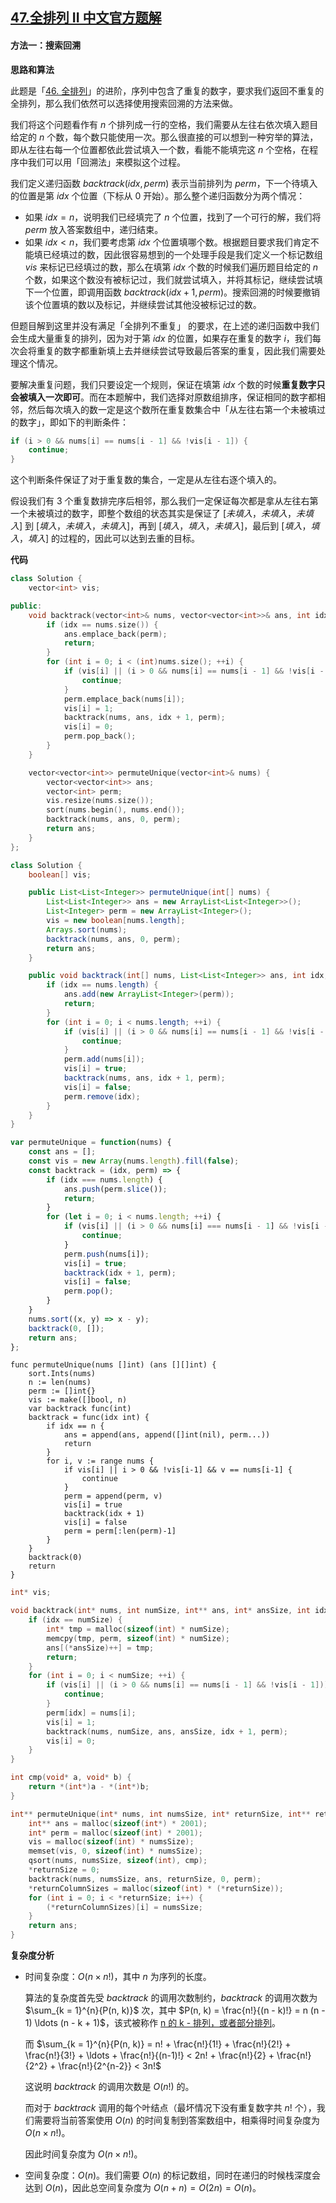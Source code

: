 ## [47.全排列 II 中文官方题解](https://leetcode.cn/problems/permutations-ii/solutions/100000/quan-pai-lie-ii-by-leetcode-solution)
#### 方法一：搜索回溯

**思路和算法**

此题是「[46. 全排列](https://leetcode-cn.com/problems/permutations/)」的进阶，序列中包含了重复的数字，要求我们返回不重复的全排列，那么我们依然可以选择使用搜索回溯的方法来做。

我们将这个问题看作有 $n$ 个排列成一行的空格，我们需要从左往右依次填入题目给定的 $n$ 个数，每个数只能使用一次。那么很直接的可以想到一种穷举的算法，即从左往右每一个位置都依此尝试填入一个数，看能不能填完这 $n$ 个空格，在程序中我们可以用「回溯法」来模拟这个过程。

我们定义递归函数 $\textit{backtrack}(\textit{idx}, \textit{perm})$ 表示当前排列为 $\textit{perm}$，下一个待填入的位置是第 $\textit{idx}$ 个位置（下标从 $0$ 开始）。那么整个递归函数分为两个情况：

- 如果 $\textit{idx} = n$，说明我们已经填完了 $n$ 个位置，找到了一个可行的解，我们将 $\textit{perm}$ 放入答案数组中，递归结束。
-  如果 $\textit{idx} < n$，我们要考虑第 $\textit{idx}$ 个位置填哪个数。根据题目要求我们肯定不能填已经填过的数，因此很容易想到的一个处理手段是我们定义一个标记数组 $\textit{vis}$ 来标记已经填过的数，那么在填第 $\textit{idx}$ 个数的时候我们遍历题目给定的 $n$ 个数，如果这个数没有被标记过，我们就尝试填入，并将其标记，继续尝试填下一个位置，即调用函数 $\textit{backtrack}(\textit{idx} + 1, \textit{perm})$。搜索回溯的时候要撤销该个位置填的数以及标记，并继续尝试其他没被标记过的数。

但题目解到这里并没有满足「全排列不重复」 的要求，在上述的递归函数中我们会生成大量重复的排列，因为对于第 $\textit{idx}$ 的位置，如果存在重复的数字 $i$，我们每次会将重复的数字都重新填上去并继续尝试导致最后答案的重复，因此我们需要处理这个情况。

要解决重复问题，我们只要设定一个规则，保证在填第 $\textit{idx}$ 个数的时候**重复数字只会被填入一次即可**。而在本题解中，我们选择对原数组排序，保证相同的数字都相邻，然后每次填入的数一定是这个数所在重复数集合中「从左往右第一个未被填过的数字」，即如下的判断条件：

```C++ [sol0-C++]
if (i > 0 && nums[i] == nums[i - 1] && !vis[i - 1]) {
    continue;
}
```

这个判断条件保证了对于重复数的集合，一定是从左往右逐个填入的。

假设我们有 $3$ 个重复数排完序后相邻，那么我们一定保证每次都是拿从左往右第一个未被填过的数字，即整个数组的状态其实是保证了 $[未填入，未填入，未填入]$ 到 $[填入，未填入，未填入]$，再到 $[填入，填入，未填入]$，最后到 $[填入，填入，填入]$ 的过程的，因此可以达到去重的目标。

**代码**

```C++ [sol1-C++]
class Solution {
    vector<int> vis;

public:
    void backtrack(vector<int>& nums, vector<vector<int>>& ans, int idx, vector<int>& perm) {
        if (idx == nums.size()) {
            ans.emplace_back(perm);
            return;
        }
        for (int i = 0; i < (int)nums.size(); ++i) {
            if (vis[i] || (i > 0 && nums[i] == nums[i - 1] && !vis[i - 1])) {
                continue;
            }
            perm.emplace_back(nums[i]);
            vis[i] = 1;
            backtrack(nums, ans, idx + 1, perm);
            vis[i] = 0;
            perm.pop_back();
        }
    }

    vector<vector<int>> permuteUnique(vector<int>& nums) {
        vector<vector<int>> ans;
        vector<int> perm;
        vis.resize(nums.size());
        sort(nums.begin(), nums.end());
        backtrack(nums, ans, 0, perm);
        return ans;
    }
};
```

```Java [sol1-Java]
class Solution {
    boolean[] vis;

    public List<List<Integer>> permuteUnique(int[] nums) {
        List<List<Integer>> ans = new ArrayList<List<Integer>>();
        List<Integer> perm = new ArrayList<Integer>();
        vis = new boolean[nums.length];
        Arrays.sort(nums);
        backtrack(nums, ans, 0, perm);
        return ans;
    }

    public void backtrack(int[] nums, List<List<Integer>> ans, int idx, List<Integer> perm) {
        if (idx == nums.length) {
            ans.add(new ArrayList<Integer>(perm));
            return;
        }
        for (int i = 0; i < nums.length; ++i) {
            if (vis[i] || (i > 0 && nums[i] == nums[i - 1] && !vis[i - 1])) {
                continue;
            }
            perm.add(nums[i]);
            vis[i] = true;
            backtrack(nums, ans, idx + 1, perm);
            vis[i] = false;
            perm.remove(idx);
        }
    }
}
```

```JavaScript [sol1-JavaScript]
var permuteUnique = function(nums) {
    const ans = [];
    const vis = new Array(nums.length).fill(false);
    const backtrack = (idx, perm) => {
        if (idx === nums.length) {
            ans.push(perm.slice());
            return;
        }
        for (let i = 0; i < nums.length; ++i) {
            if (vis[i] || (i > 0 && nums[i] === nums[i - 1] && !vis[i - 1])) {
                continue;
            }
            perm.push(nums[i]);
            vis[i] = true;
            backtrack(idx + 1, perm);
            vis[i] = false;
            perm.pop();
        }
    }
    nums.sort((x, y) => x - y);
    backtrack(0, []);
    return ans;
};
```

```Golang [sol1-Golang]
func permuteUnique(nums []int) (ans [][]int) {
    sort.Ints(nums)
    n := len(nums)
    perm := []int{}
    vis := make([]bool, n)
    var backtrack func(int)
    backtrack = func(idx int) {
        if idx == n {
            ans = append(ans, append([]int(nil), perm...))
            return
        }
        for i, v := range nums {
            if vis[i] || i > 0 && !vis[i-1] && v == nums[i-1] {
                continue
            }
            perm = append(perm, v)
            vis[i] = true
            backtrack(idx + 1)
            vis[i] = false
            perm = perm[:len(perm)-1]
        }
    }
    backtrack(0)
    return
}
```

```C [sol1-C]
int* vis;

void backtrack(int* nums, int numSize, int** ans, int* ansSize, int idx, int* perm) {
    if (idx == numSize) {
        int* tmp = malloc(sizeof(int) * numSize);
        memcpy(tmp, perm, sizeof(int) * numSize);
        ans[(*ansSize)++] = tmp;
        return;
    }
    for (int i = 0; i < numSize; ++i) {
        if (vis[i] || (i > 0 && nums[i] == nums[i - 1] && !vis[i - 1])) {
            continue;
        }
        perm[idx] = nums[i];
        vis[i] = 1;
        backtrack(nums, numSize, ans, ansSize, idx + 1, perm);
        vis[i] = 0;
    }
}

int cmp(void* a, void* b) {
    return *(int*)a - *(int*)b;
}

int** permuteUnique(int* nums, int numsSize, int* returnSize, int** returnColumnSizes) {
    int** ans = malloc(sizeof(int*) * 2001);
    int* perm = malloc(sizeof(int) * 2001);
    vis = malloc(sizeof(int) * numsSize);
    memset(vis, 0, sizeof(int) * numsSize);
    qsort(nums, numsSize, sizeof(int), cmp);
    *returnSize = 0;
    backtrack(nums, numsSize, ans, returnSize, 0, perm);
    *returnColumnSizes = malloc(sizeof(int) * (*returnSize));
    for (int i = 0; i < *returnSize; i++) {
        (*returnColumnSizes)[i] = numsSize;
    }
    return ans;
}
```

**复杂度分析**

- 时间复杂度：$O(n\times n!)$，其中 $n$ 为序列的长度。

  算法的复杂度首先受 $\textit{backtrack}$ 的调用次数制约，$\textit{backtrack}$ 的调用次数为 $\sum_{k = 1}^{n}{P(n, k)}$ 次，其中 $P(n, k) = \frac{n!}{(n - k)!} = n (n - 1) \ldots (n - k + 1)$，该式被称作 [n 的 k - 排列，或者部分排列](https://baike.baidu.com/item/%E6%8E%92%E5%88%97/7804523)。

  而 $\sum_{k = 1}^{n}{P(n, k)} = n! + \frac{n!}{1!} + \frac{n!}{2!} + \frac{n!}{3!} + \ldots + \frac{n!}{(n-1)!} < 2n! + \frac{n!}{2} + \frac{n!}{2^2} + \frac{n!}{2^{n-2}} < 3n!$

  这说明 $\textit{backtrack}$ 的调用次数是 $O(n!)$ 的。

  而对于 $\textit{backtrack}$ 调用的每个叶结点（最坏情况下没有重复数字共 $n!$ 个），我们需要将当前答案使用 $O(n)$ 的时间复制到答案数组中，相乘得时间复杂度为 $O(n \times n!)$。

  因此时间复杂度为 $O(n \times n!)$。

- 空间复杂度：$O(n)$。我们需要 $O(n)$ 的标记数组，同时在递归的时候栈深度会达到 $O(n)$，因此总空间复杂度为 $O(n + n)=O(2n)=O(n)$。